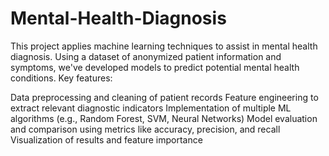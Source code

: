 # Mental-Health-Diagnosis
This project applies machine learning techniques to assist in mental health diagnosis. Using a dataset of anonymized patient information and symptoms, we've developed models to predict potential mental health conditions.
Key features:

Data preprocessing and cleaning of patient records
Feature engineering to extract relevant diagnostic indicators
Implementation of multiple ML algorithms (e.g., Random Forest, SVM, Neural Networks)
Model evaluation and comparison using metrics like accuracy, precision, and recall
Visualization of results and feature importance
